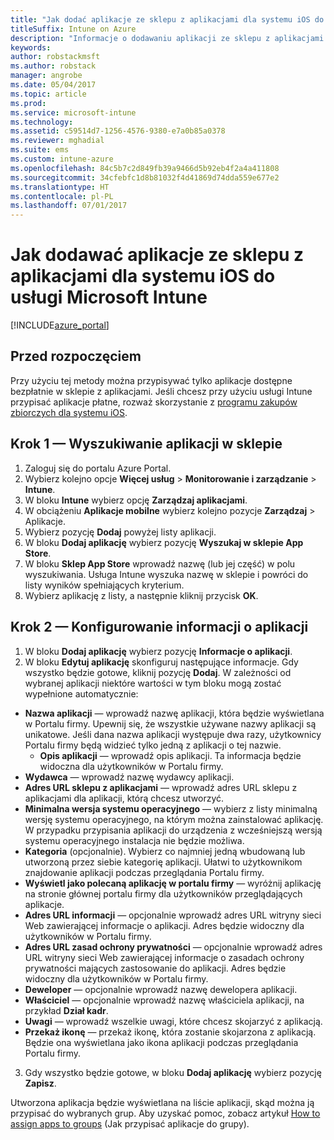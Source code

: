 ```yaml
---
title: "Jak dodać aplikacje ze sklepu z aplikacjami dla systemu iOS do usługi Intune"
titleSuffix: Intune on Azure
description: "Informacje o dodawaniu aplikacji ze sklepu z aplikacjami dla systemu iOS do usługi Intune."
keywords: 
author: robstackmsft
ms.author: robstack
manager: angrobe
ms.date: 05/04/2017
ms.topic: article
ms.prod: 
ms.service: microsoft-intune
ms.technology: 
ms.assetid: c59514d7-1256-4576-9380-e7a0b85a0378
ms.reviewer: mghadial
ms.suite: ems
ms.custom: intune-azure
ms.openlocfilehash: 84c5b7c2d849fb39a9466d5b92eb4f2a4a411808
ms.sourcegitcommit: 34cfebfc1d8b81032f4d41869d74dda559e677e2
ms.translationtype: HT
ms.contentlocale: pl-PL
ms.lasthandoff: 07/01/2017
---
```

# <a name="how-to-add-ios-store-apps-to-microsoft-intune"></a>Jak dodawać aplikacje ze sklepu z aplikacjami dla systemu iOS do usługi Microsoft Intune

[!INCLUDE[azure_portal](./includes/azure_portal.md)]

## <a name="before-you-start"></a>Przed rozpoczęciem

Przy użyciu tej metody można przypisywać tylko aplikacje dostępne bezpłatnie w sklepie z aplikacjami. Jeśli chcesz przy użyciu usługi Intune przypisać aplikacje płatne, rozważ skorzystanie z [programu zakupów zbiorczych dla systemu iOS](vpp-apps-ios.md).


## <a name="step-1---search-for-the-app-in-the-store"></a>Krok 1 — Wyszukiwanie aplikacji w sklepie

1. Zaloguj się do portalu Azure Portal.
2. Wybierz kolejno opcje **Więcej usług** > **Monitorowanie i zarządzanie** > **Intune**.
3. W bloku **Intune** wybierz opcję **Zarządzaj aplikacjami**.
4. W obciążeniu **Aplikacje mobilne** wybierz kolejno pozycje **Zarządzaj** > Aplikacje.
5. Wybierz pozycję **Dodaj** powyżej listy aplikacji.
6. W bloku **Dodaj aplikację** wybierz pozycję **Wyszukaj w sklepie App Store**.
7. W bloku **Sklep App Store** wprowadź nazwę (lub jej część) w polu wyszukiwania. Usługa Intune wyszuka nazwę w sklepie i powróci do listy wyników spełniających kryterium.
8. Wybierz aplikację z listy, a następnie kliknij przycisk **OK**.

## <a name="step-2---configure-app-information"></a>Krok 2 — Konfigurowanie informacji o aplikacji

1. W bloku **Dodaj aplikację** wybierz pozycję **Informacje o aplikacji**.
2. W bloku **Edytuj aplikację** skonfiguruj następujące informacje. Gdy wszystko będzie gotowe, kliknij pozycję **Dodaj**. W zależności od wybranej aplikacji niektóre wartości w tym bloku mogą zostać wypełnione automatycznie:
- **Nazwa aplikacji** — wprowadź nazwę aplikacji, która będzie wyświetlana w Portalu firmy. Upewnij się, że wszystkie używane nazwy aplikacji są unikatowe. Jeśli dana nazwa aplikacji występuje dwa razy, użytkownicy Portalu firmy będą widzieć tylko jedną z aplikacji o tej nazwie.
    - **Opis aplikacji** — wprowadź opis aplikacji. Ta informacja będzie widoczna dla użytkowników w Portalu firmy.
- **Wydawca** — wprowadź nazwę wydawcy aplikacji.
- **Adres URL sklepu z aplikacjami** — wprowadź adres URL sklepu z aplikacjami dla aplikacji, którą chcesz utworzyć.
- **Minimalna wersja systemu operacyjnego** — wybierz z listy minimalną wersję systemu operacyjnego, na którym można zainstalować aplikację. W przypadku przypisania aplikacji do urządzenia z wcześniejszą wersją systemu operacyjnego instalacja nie będzie możliwa.
- **Kategoria** (opcjonalnie). Wybierz co najmniej jedną wbudowaną lub utworzoną przez siebie kategorię aplikacji. Ułatwi to użytkownikom znajdowanie aplikacji podczas przeglądania Portalu firmy.
- **Wyświetl jako polecaną aplikację w portalu firmy** — wyróżnij aplikację na stronie głównej portalu firmy dla użytkowników przeglądających aplikacje.
- **Adres URL informacji** — opcjonalnie wprowadź adres URL witryny sieci Web zawierającej informacje o aplikacji. Adres będzie widoczny dla użytkowników w Portalu firmy.
- **Adres URL zasad ochrony prywatności** — opcjonalnie wprowadź adres URL witryny sieci Web zawierającej informacje o zasadach ochrony prywatności mających zastosowanie do aplikacji. Adres będzie widoczny dla użytkowników w Portalu firmy.
- **Deweloper** — opcjonalnie wprowadź nazwę dewelopera aplikacji.
- **Właściciel** — opcjonalnie wprowadź nazwę właściciela aplikacji, na przykład **Dział kadr**.
- **Uwagi** — wprowadź wszelkie uwagi, które chcesz skojarzyć z aplikacją.
- **Przekaż ikonę** — przekaż ikonę, która zostanie skojarzona z aplikacją. Będzie ona wyświetlana jako ikona aplikacji podczas przeglądania Portalu firmy.
3. Gdy wszystko będzie gotowe, w bloku **Dodaj aplikację** wybierz pozycję **Zapisz**.

Utworzona aplikacja będzie wyświetlana na liście aplikacji, skąd można ją przypisać do wybranych grup. Aby uzyskać pomoc, zobacz artykuł [How to assign apps to groups](apps-deploy.md) (Jak przypisać aplikacje do grupy).
